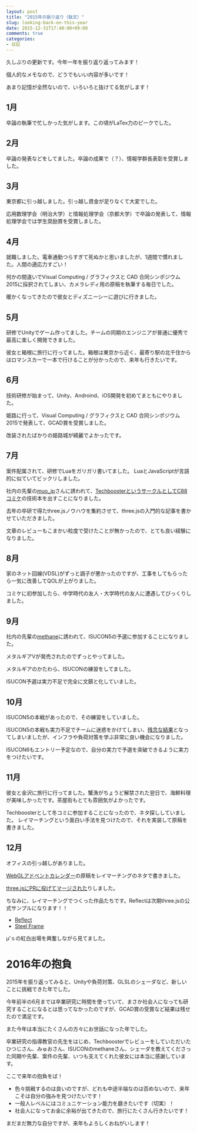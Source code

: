 ```yaml
---
layout: post
title: "2015年の振り返り（駄文）"
slug: looking-back-on-this-year
date: 2015-12-31T17:40:00+09:00
comments: true
categories: 
- 日記
---
```


久しぶりの更新です。今年一年を振り返り返ってみます！

個人的なメモなので、どうでもいい内容が多いです！

あまり記憶が全然ないので、いろいろと抜けてる気がします！

<!--more-->

## 1月

卒論の執筆で忙しかった気がします。この頃がLaTex力のピークでした。

## 2月

卒論の発表などをしてました。卒論の成果で（？）、情報学群長表彰を受賞しました。

## 3月

東京都に引っ越しました。引っ越し資金が足りなくて大変でした。

応用数理学会（明治大学）と情報処理学会（京都大学）で卒論の発表して、情報処理学会では学生奨励賞を受賞しました。

## 4月

就職しました。電車通勤つらすぎて死ぬかと思いましたが、1週間で慣れました。人間の適応力すごい！

何かの間違いでVisual Computing / グラフィクスと CAD 合同シンポジウム 2015に採択されてしまい、カメラレディ用の原稿を執筆する毎日でした。

暖かくなってきたので彼女とディズニーシーに遊びに行きました。

## 5月

研修でUnityでゲーム作ってました。チームの同期のエンジニアが普通に優秀で最高に楽しく開発できました。

彼女と箱根に旅行に行ってました。箱根は東京から近く、最寄り駅の北千住からはロマンスカーで一本で行けることが分かったので、来年も行きたいです。

## 6月

技術研修が始まって、Unity、Androind、iOS開発を初めてまともにやりました。

姫路に行って、Visual Computing / グラフィクスと CAD 合同シンポジウム 2015で発表して、GCAD賞を受賞しました。

改装されたばかりの姫路城が綺麗でよかったです。

## 7月

案件配属されて、研修でLuaをガリガリ書いてました。
LuaとJavaScriptが言語的に似ていてビックリしました。

社内の先輩の[muo_jp](https://twitter.com/muo_jp)さんに誘われて、[TechboosterというサークルとしてC88コミケ](https://techbooster.github.io/c88/)の技術本を出すことになりました。

去年の卒研で得たthree.jsノウハウを集約させて、three.jsの入門的な記事を書かせていただきました。

文章のレビューもこまかい粒度で受けたことが無かったので、とても良い経験になりました。

## 8月

家のネット回線(VDSL)がずっと調子が悪かったのですが、工事をしてもらったら一気に改善してQOLが上がりました。

コミケに初参加したら、中学時代の友人・大学時代の友人に遭遇してびっくりしました。

## 9月

社内の先輩の[methane](https://twitter.com/methane)に誘われて、ISUCON5の予選に参加することになりました。

メタルギアVが発売されたのでずっとやってました。

メタルギアのかたわら、ISUCONの練習をしてました。

ISUCON予選は実力不足で完全に文鎮と化していました。

## 10月

ISUCON5の本戦があったので、その練習をしていました。

ISUCON5の本戦も実力不足でチームに迷惑をかけてしまい、[残念な結果](http://gam0022.net/blog/2015/11/08/isucon/)となってしまいましたが、インフラや負荷対策を学ぶ非常に良い機会になりました。

ISUCON6もエントリー予定なので、自分の実力で予選を突破できるように実力をつけたいです。

## 11月

彼女と金沢に旅行に行ってました。蟹漁がちょうど解禁された翌日で、海鮮料理が美味しかったです。茶屋街もとても雰囲気がよかったです。

Techboosterとして冬コミに参加することになったので、ネタ探ししていました。
レイマーチングという面白い手法を見つけたので、それを実装して原稿を書きました。

## 12月

オフィスの引っ越しがありました。

[WebGLアドベントカレンダー](http://qiita.com/gam0022/items/03699a07e4a4b5f2d41f)の原稿をレイマーチングのネタで書きました。

[three.jsにPRに投げてマージされた](https://github.com/mrdoob/three.js/pull/7860)りしました。

ちなみに、レイマーチングでつくった作品たちです。Reflectは次期three.jsの公式サンプルになります！！

- [Reflect](http://gam0022.net/misc/raymarching/reflect.html)
- [Steel Frame](http://gam0022.net/misc/raymarching/steel_frame.html)

μ’ｓの紅白出場を興奮しながら見てました。

# 2016年の抱負

2015年を振り返ってみると、Unityや負荷対策、GLSLのシェーダなど、新しいことに挑戦できた年でした。

今年前半の6月までは卒業研究に時間を使っていて、まさか社会人になっても研究することになるとは思ってなかったのですが、GCAD賞の受賞など結果は残せたので満足です。

また今年は本当にたくさんの方々にお世話になった年でした。

卒業研究の指導教官の先生をはじめ、Techboosterでレビューをしていただいたひつじさん、みゅおさん、ISUCONのmethaneさん、シェーダを教えてくださった同期や先輩、案件の先輩、いつも支えてくれた彼女には本当に感謝しています。

ここで来年の抱負をば！

- 色々挑戦するのは良いのですが、どれも中途半端なのは否めないので、来年こそは自分の強みを見つけたいです！
- 一般人レベルにはコミュニケーション能力を磨きたいです（切実）！
- 社会人になってお金に余裕が出てきたので、旅行にたくさん行きたいです！

まだまだ無力な自分ですが、来年もよろしくおねがいします！
